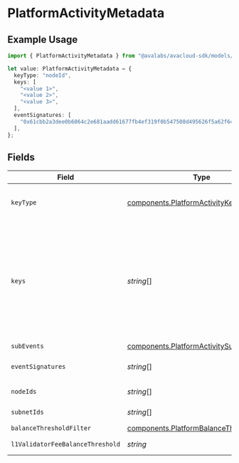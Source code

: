 # PlatformActivityMetadata

## Example Usage

```typescript
import { PlatformActivityMetadata } from "@avalabs/avacloud-sdk/models/components";

let value: PlatformActivityMetadata = {
  keyType: "nodeId",
  keys: [
    "<value 1>",
    "<value 2>",
    "<value 3>",
  ],
  eventSignatures: [
    "0x61cbb2a3dee0b6064c2e681aadd61677fb4ef319f0b547508d495626f5a62f64",
  ],
};
```

## Fields

| Field                                                                                                                                                                                                                                   | Type                                                                                                                                                                                                                                    | Required                                                                                                                                                                                                                                | Description                                                                                                                                                                                                                             | Example                                                                                                                                                                                                                                 |
| --------------------------------------------------------------------------------------------------------------------------------------------------------------------------------------------------------------------------------------- | --------------------------------------------------------------------------------------------------------------------------------------------------------------------------------------------------------------------------------------- | --------------------------------------------------------------------------------------------------------------------------------------------------------------------------------------------------------------------------------------- | --------------------------------------------------------------------------------------------------------------------------------------------------------------------------------------------------------------------------------------- | --------------------------------------------------------------------------------------------------------------------------------------------------------------------------------------------------------------------------------------- |
| `keyType`                                                                                                                                                                                                                               | [components.PlatformActivityKeyType](../../models/components/platformactivitykeytype.md)                                                                                                                                                | :heavy_check_mark:                                                                                                                                                                                                                      | The type of key for platform activity depending on the event type                                                                                                                                                                       |                                                                                                                                                                                                                                         |
| `keys`                                                                                                                                                                                                                                  | *string*[]                                                                                                                                                                                                                              | :heavy_check_mark:                                                                                                                                                                                                                      | Array of keys like addresses, NodeID or SubnetID corresponding to the keyType being monitored. For PlatformAddressActivity event, an array of multiple addresses can be provided. ValidatorActivity event will only accept a single key |                                                                                                                                                                                                                                         |
| `subEvents`                                                                                                                                                                                                                             | [components.PlatformActivitySubEvents](../../models/components/platformactivitysubevents.md)                                                                                                                                            | :heavy_minus_sign:                                                                                                                                                                                                                      | Sub-events to monitor                                                                                                                                                                                                                   |                                                                                                                                                                                                                                         |
| `eventSignatures`                                                                                                                                                                                                                       | *string*[]                                                                                                                                                                                                                              | :heavy_minus_sign:                                                                                                                                                                                                                      | Array of hexadecimal strings of the event signatures.                                                                                                                                                                                   | [<br/>"0x61cbb2a3dee0b6064c2e681aadd61677fb4ef319f0b547508d495626f5a62f64"<br/>]                                                                                                                                                        |
| `nodeIds`                                                                                                                                                                                                                               | *string*[]                                                                                                                                                                                                                              | :heavy_minus_sign:                                                                                                                                                                                                                      | Array of node IDs to filter the events                                                                                                                                                                                                  |                                                                                                                                                                                                                                         |
| `subnetIds`                                                                                                                                                                                                                             | *string*[]                                                                                                                                                                                                                              | :heavy_minus_sign:                                                                                                                                                                                                                      | Array of subnet IDs to filter the events                                                                                                                                                                                                |                                                                                                                                                                                                                                         |
| `balanceThresholdFilter`                                                                                                                                                                                                                | [components.PlatformBalanceThresholdFilter](../../models/components/platformbalancethresholdfilter.md)                                                                                                                                  | :heavy_minus_sign:                                                                                                                                                                                                                      | Balance threshold filter                                                                                                                                                                                                                |                                                                                                                                                                                                                                         |
| `l1ValidatorFeeBalanceThreshold`                                                                                                                                                                                                        | *string*                                                                                                                                                                                                                                | :heavy_minus_sign:                                                                                                                                                                                                                      | L1 validator fee balance threshold in nAVAX                                                                                                                                                                                             |                                                                                                                                                                                                                                         |